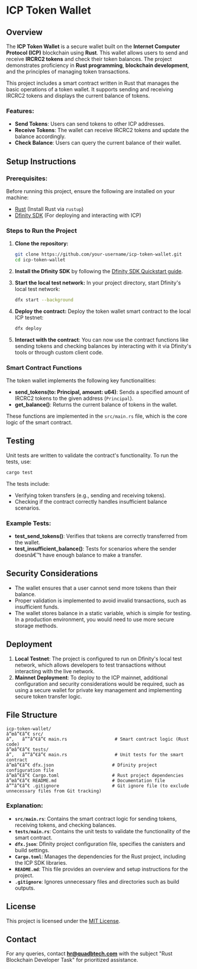 
# ICP Token Wallet

## Overview
The **ICP Token Wallet** is a secure wallet built on the **Internet Computer Protocol (ICP)** blockchain using **Rust**. 
This wallet allows users to send and receive **IRCRC2 tokens** and check their token balances. 
The project demonstrates proficiency in **Rust programming**, **blockchain development**, and the principles of managing token transactions.

This project includes a smart contract written in Rust that manages the basic operations of a token wallet. 
It supports sending and receiving IRCRC2 tokens and displays the current balance of tokens.

### Features:
- **Send Tokens**: Users can send tokens to other ICP addresses.
- **Receive Tokens**: The wallet can receive IRCRC2 tokens and update the balance accordingly.
- **Check Balance**: Users can query the current balance of their wallet.

## Setup Instructions

### Prerequisites:
Before running this project, ensure the following are installed on your machine:

- [Rust](https://www.rust-lang.org/tools/install) (Install Rust via `rustup`)
- [Dfinity SDK](https://sdk.dfinity.org/docs/quickstart/) (For deploying and interacting with ICP)

### Steps to Run the Project

1. **Clone the repository:**
   ```bash
   git clone https://github.com/your-username/icp-token-wallet.git
   cd icp-token-wallet
   ```

2. **Install the Dfinity SDK** by following the [Dfinity SDK Quickstart guide](https://sdk.dfinity.org/docs/quickstart/).

3. **Start the local test network:**
   In your project directory, start Dfinity's local test network:
   ```bash
   dfx start --background
   ```

4. **Deploy the contract:**
   Deploy the token wallet smart contract to the local ICP testnet:
   ```bash
   dfx deploy
   ```

5. **Interact with the contract**: You can now use the contract functions like sending tokens and checking balances by interacting with it via Dfinity's tools or through custom client code.

### Smart Contract Functions
The token wallet implements the following key functionalities:
- **send_tokens(to: Principal, amount: u64)**: Sends a specified amount of IRCRC2 tokens to the given address (`Principal`).
- **get_balance()**: Returns the current balance of tokens in the wallet.

These functions are implemented in the `src/main.rs` file, which is the core logic of the smart contract.

## Testing

Unit tests are written to validate the contract's functionality. To run the tests, use:

```bash
cargo test
```

The tests include:
- Verifying token transfers (e.g., sending and receiving tokens).
- Checking if the contract correctly handles insufficient balance scenarios.

### Example Tests:
- **test_send_tokens()**: Verifies that tokens are correctly transferred from the wallet.
- **test_insufficient_balance()**: Tests for scenarios where the sender doesnâ€™t have enough balance to make a transfer.

## Security Considerations

- The wallet ensures that a user cannot send more tokens than their balance.
- Proper validation is implemented to avoid invalid transactions, such as insufficient funds.
- The wallet stores balance in a static variable, which is simple for testing. In a production environment, you would need to use more secure storage methods.

## Deployment

1. **Local Testnet**: The project is configured to run on Dfinity's local test network, which allows developers to test transactions without interacting with the live network.
2. **Mainnet Deployment**: To deploy to the ICP mainnet, additional configuration and security considerations would be required, such as using a secure wallet for private key management and implementing secure token transfer logic.

## File Structure

```plaintext
icp-token-wallet/
â”œâ”€â”€ src/
â”‚   â””â”€â”€ main.rs                  # Smart contract logic (Rust code)
â”œâ”€â”€ tests/
â”‚   â””â”€â”€ main.rs                  # Unit tests for the smart contract
â”œâ”€â”€ dfx.json                      # Dfinity project configuration file
â”œâ”€â”€ Cargo.toml                    # Rust project dependencies
â”œâ”€â”€ README.md                     # Documentation file
â””â”€â”€ .gitignore                    # Git ignore file (to exclude unnecessary files from Git tracking)
```

### Explanation:
- **`src/main.rs`**: Contains the smart contract logic for sending tokens, receiving tokens, and checking balances.
- **`tests/main.rs`**: Contains the unit tests to validate the functionality of the smart contract.
- **`dfx.json`**: Dfinity project configuration file, specifies the canisters and build settings.
- **`Cargo.toml`**: Manages the dependencies for the Rust project, including the ICP SDK libraries.
- **`README.md`**: This file provides an overview and setup instructions for the project.
- **`.gitignore`**: Ignores unnecessary files and directories such as build outputs.

## License

This project is licensed under the [MIT License](LICENSE).

## Contact

For any queries, contact **hr@quadbtech.com** with the subject "Rust Blockchain Developer Task" for prioritized assistance.
